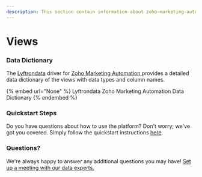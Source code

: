 ```yaml
---
description: This section contain information about zoho-marketing-automation connector views information
---
```


# Views

### Data Dictionary

The [Lyftrondata](https://www.lyftrondata.com/) driver for [Zoho Marketing Automation](https://www.lyftrondata.com/integration/marketing-analytics/zoho-marketing-automation//)[ ](https://www.lyftrondata.com/integration/zoho-marketing-automation/)provides a detailed data dictionary of the views with data types and column names.

{% embed url="None" %}
Lyftrondata Zoho Marketing Automation Data Dictionary
{% endembed %}

### Quickstart Steps

Do you have questions about how to use the platform? Don't worry; we've got you covered. Simply follow the quickstart instructions [here](../README.md).

### Questions? <a href="#questions" id="questions"></a>

We're always happy to answer any additional questions you may have! [Set up a meeting with our data experts.](https://www.lyftrondata.com/book-a-meeting/)


